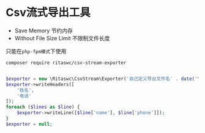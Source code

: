 # Csv流式导出工具

- Save Memory 节约内存
- Without File Size Limit 不限制文件长度

只能在`php-fpm模式`下使用

```shell
composer require ritaswc/csv-stream-exporter
```

```php

$exporter = new \Ritaswc\CsvStream\Exporter('自己定义导出文件名' . date('YmdHis') . '.csv');
$exporter->writeHeaders([
    '姓名',
    '电话'
]);
foreach ($lines as $line) {
    $exporter->writeLine([$line['name'], $line['phone']]);
}
$exporter = null;

```